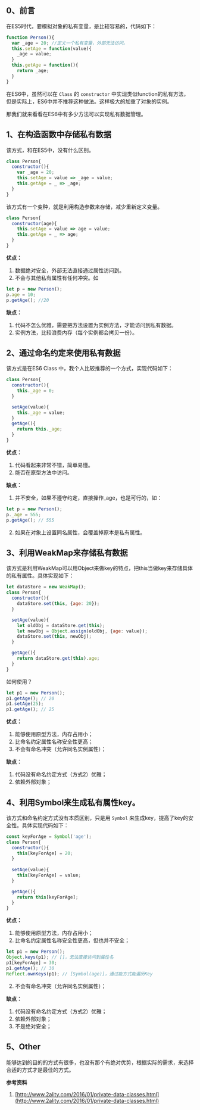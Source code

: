 ## 0、前言

在ES5时代，要模拟对象的私有变量，是比较容易的，代码如下：

```javascript
function Person(){
  var _age = 20; //定义一个私有变量，外部无法访问。
  this.setAge = function(value){
    _age = value;
  }
  this.getAge = function(){
    return _age;
  }
}
```

在ES6中，虽然可以在 ``Class`` 的 ``constructor`` 中实现类似function的私有方法，但是实际上，ES6中并不推荐这种做法。这样极大的加重了对象的实例。

那我们就来看看在ES6中有多少方法可以实现私有数据管理。

## 1、在构造函数中存储私有数据

该方式，和在ES5中，没有什么区别。

```javascript
class Person{
  constructor(){
    var _age = 20;
    this.setAge = value => _age = value;
    this.getAge = _ => _age;
  }
}
```

该方式有一个变种，就是利用构造参数来存储，减少重新定义变量。

```javascript
class Person{
  constructor(age){
    this.setAge = value => age = value;
    this.getAge = _ => age;
  }
}
```

**优点：**
1. 数据绝对安全，外部无法直接通过属性访问到。
2. 不会与其他私有属性有任何冲突。如 
```javascript
let p = new Person(); 
p.age = 10; 
p.getAge(); //20
```

**缺点：**
1. 代码不怎么优雅，需要把方法设置为实例方法，才能访问到私有数据。
2. 实例方法，比较浪费内存（每个实例都会拷贝一份）。

## 2、通过命名约定来使用私有数据

该方式是在ES6 Class 中，我个人比较推荐的一个方式，实现代码如下：

```javascript
class Person{
  constructor(){
    this._age = 0;
  }

  setAge(value){
    this._age = value;
  }
  getAge(){
    return this._age;
  }
}
```

**优点：**
1. 代码看起来非常不错，简单易懂。
2. 能否在原型方法中访问。

**缺点：**
1. 并不安全，如果不遵守约定，直接操作_age，也是可行的，如：
```javascript
let p = new Person();
p._age = 555;
p.getAge(); // 555
```
2. 如果在对象上设置同名属性，会覆盖掉原本是私有属性。

## 3、利用WeakMap来存储私有数据

该方式是利用WeakMap可以用Object来做key的特点，把this当做key来存储具体的私有属性。具体实现如下：

```javascript
let dataStore = new WeakMap();
class Person{
  constructor(){
    dataStore.set(this, {age: 20});
  }

  setAge(value){
    let oldObj = dataStore.get(this);
    let newObj = Object.assign(oldObj, {age: value});
    dataStore.set(this, newObj);
  }

  getAge(){
    return dataStore.get(this).age;
  }
} 
```

如何使用？

```javascript
let p1 = new Person();
p1.getAge(); // 20
p1.setAge(25);
p1.getAge(); // 25
```

**优点：**
1. 能够使用原型方法，内存占用小；
2. 比命名约定属性名称安全性更高；
2. 不会有命名冲突（允许同名实例属性）；

**缺点：**
1. 代码没有命名约定方式（方式2）优雅；
2. 依赖外部对象；

## 4、利用Symbol来生成私有属性key。

该方式和命名约定方式没有本质区别，只是用 ``Symbol`` 来生成key，提高了key的安全性。具体实现代码如下：

```javascript
const keyForAge = Symbol('age'); 
class Person{
  constructor(){
    this[keyForAge] = 20;
  }
  
  setAge(value){
    this[keyForAge] = value;
  }

  getAge(){
    return this[keyForAge];
  }
}
```

**优点：**
1. 能够使用原型方法，内存占用小；
2. 比命名约定属性名称安全性更高，但也并不安全；
```javascript
let p1 = new Person();
Object.keys(p1); // []，无法直接访问到属性名
p1[keyForAge] = 30;
p1.getAge(); // 30
Reflect.ownKeys(p1); // [Symbol(age)]，通过能方式能遍历Key
```
2. 不会有命名冲突（允许同名实例属性）；

**缺点：**
1. 代码没有命名约定方式（方式2）优雅；
2. 依赖外部对象；
3. 不是绝对安全；

## 5、Other

能够达到的目的的方式有很多，也没有那个有绝对优势，根据实际的需求，来选择合适的方式才是最佳的方式。

**参考资料**

1. [http://www.2ality.com/2016/01/private-data-classes.html](http://www.2ality.com/2016/01/private-data-classes.html)